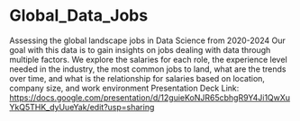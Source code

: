 # Global_Data_Jobs
Assessing the global landscape jobs in Data Science from 2020-2024
Our goal with this data is to gain insights on jobs dealing with data through multiple factors.
We explore the salaries for each role, the experience level needed in the industry, the most common jobs to land, what are the trends over time, and what is the relationship for salaries based on location, company size, and work environment
Presentation Deck Link: https://docs.google.com/presentation/d/12guieKoNJR65cbhgR9Y4Ji1QwXuYkQ5THK_dyUueYak/edit?usp=sharing
